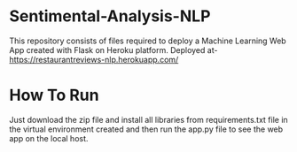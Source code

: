 # Sentimental-Analysis-NLP
This repository consists of files required to deploy a Machine Learning Web App created with Flask on Heroku platform.
Deployed at-https://restaurantreviews-nlp.herokuapp.com/
# How To Run
Just download the zip file and install all libraries from requirements.txt file in the virtual environment created and then run the app.py file to see the web app on the local host.
